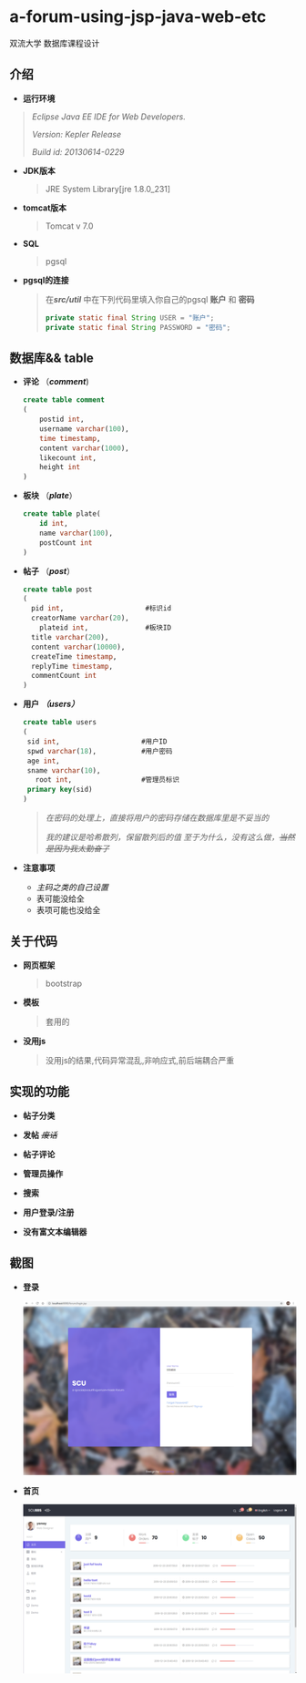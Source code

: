 # a-forum-using-jsp-java-web-etc

双流大学 数据库课程设计

## 介绍

-  **运行环境** <br>

  > *Eclipse Java EE IDE for Web Developers.*    <br>
  >
  > *Version: Kepler Release* <br>
  >
  > *Build id: 20130614-0229*

- **JDK版本**  

  >JRE System Library[jre 1.8.0_231]

- **tomcat版本**  

  > Tomcat v 7.0  

- **SQL**  

  > pgsql  

- **pgsql的连接**  

  > 在***src/util*** 中在下列代码里填入你自己的pgsql **账户** 和 **密码** <br>
  >
  > ```java
  > private static final String USER = "账户";
  > private static final String PASSWORD = "密码";
  > ```

##  数据库&& table

- **评论**   （***comment***)  

  ```sql
  create table comment
  (
      postid int,
      username varchar(100),
      time timestamp,
      content varchar(1000),
      likecount int,
      height int
  )  
  ```

- **板块** （***plate***）

  ```sql
  create table plate(
      id int,
      name varchar(100),
      postCount int
  )
  ```

- **帖子** （***post***）

  ~~~sql
  create table post
  (
  	pid int, 					#标识id
  	creatorName varchar(20),
      plateid int, 				#板块ID
  	title varchar(200),
  	content varchar(10000),
  	createTime timestamp,
  	replyTime timestamp,
  	commentCount int
  )
  ~~~

- **用户** ***（users）***

   ~~~sql
  create table users
  (
  	sid int,					#用户ID
  	spwd varchar(18),			#用户密码
  	age int,
  	sname varchar(10),
      root int,					#管理员标识
  	primary key(sid)
  )
  ~~~

  > *在密码的处理上，直接将用户的密码存储在数据库里是不妥当的*
  >
  > *我的建议是哈希散列，保留散列后的值 至于为什么，没有这么做，~~当然是因为我太勤奋了~~*

- **注意事项**
  - *主码之类的自己设置*
  - 表可能没给全
  - 表项可能也没给全  

##  **关于代码**

- **网页框架**

  > bootstrap

- **模板**  

  > 套用的  

- **没用js**

  > 没用js的结果,代码异常混乱,非响应式,前后端耦合严重  

## **实现的功能**

- **帖子分类**
- **发帖** ~~*废话*~~  
- **帖子评论**
- **管理员操作**

- **搜索**  
- **用户登录/注册**
- **没有富文本编辑器**

## **截图**

- **登录**      

  ![login](screensnap/login.png)   

- **首页**

  ![signup](screensnap/index.png)

  

  

  

  

  

  